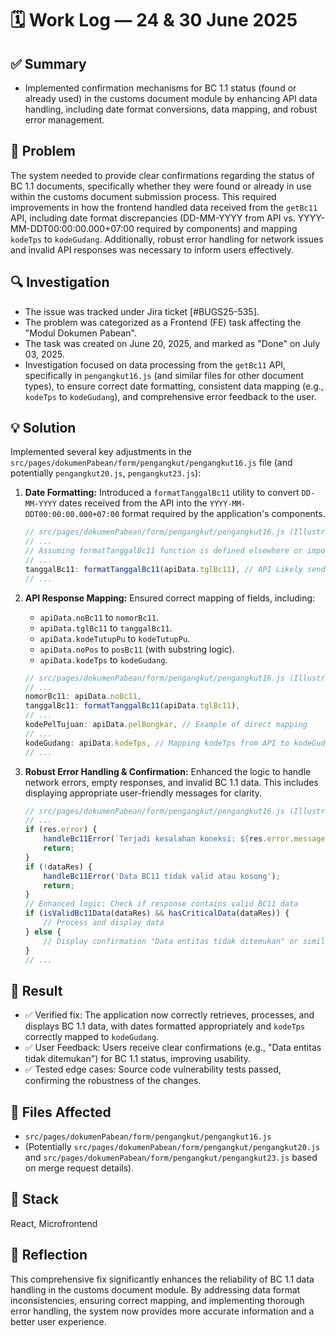 # 🗓️ Work Log — 24 & 30 June 2025

## ✅ Summary

  - Implemented confirmation mechanisms for BC 1.1 status (found or already used) in the customs document module by enhancing API data handling, including date format conversions, data mapping, and robust error management.

## 🧠 Problem

The system needed to provide clear confirmations regarding the status of BC 1.1 documents, specifically whether they were found or already in use within the customs document submission process. This required improvements in how the frontend handled data received from the `getBc11` API, including date format discrepancies (DD-MM-YYYY from API vs. YYYY-MM-DDT00:00:00.000+07:00 required by components) and mapping `kodeTps` to `kodeGudang`. Additionally, robust error handling for network issues and invalid API responses was necessary to inform users effectively.

## 🔍 Investigation

  - The issue was tracked under Jira ticket [\#BUGS25-535].
  - The problem was categorized as a Frontend (FE) task affecting the "Modul Dokumen Pabean".
  - The task was created on June 20, 2025, and marked as "Done" on July 03, 2025.
  - Investigation focused on data processing from the `getBc11` API, specifically in `pengangkut16.js` (and similar files for other document types), to ensure correct date formatting, consistent data mapping (e.g., `kodeTps` to `kodeGudang`), and comprehensive error feedback to the user.

## 💡 Solution

Implemented several key adjustments in the `src/pages/dokumenPabean/form/pengangkut/pengangkut16.js` file (and potentially `pengangkut20.js`, `pengangkut23.js`):

1.  **Date Formatting:** Introduced a `formatTanggalBc11` utility to convert `DD-MM-YYYY` dates received from the API into the `YYYY-MM-DDT00:00:00.000+07:00` format required by the application's components.

    ```javascript
    // src/pages/dokumenPabean/form/pengangkut/pengangkut16.js (Illustrative snippet)
    // ...
    // Assuming formatTanggalBc11 function is defined elsewhere or imported
    // ...
    tanggalBc11: formatTanggalBc11(apiData.tglBc11), // API Likely sends DD-MM-YYYY, components handle formatting
    // ...
    ```

2.  **API Response Mapping:** Ensured correct mapping of fields, including:

      * `apiData.noBc11` to `nomorBc11`.
      * `apiData.tglBc11` to `tanggalBc11`.
      * `apiData.kodeTutupPu` to `kodeTutupPu`.
      * `apiData.noPos` to `posBc11` (with substring logic).
      * `apiData.kodeTps` to `kodeGudang`.

    <!-- end list -->

    ```javascript
    // src/pages/dokumenPabean/form/pengangkut/pengangkut16.js (Illustrative snippet)
    // ...
    nomorBc11: apiData.noBc11,
    tanggalBc11: formatTanggalBc11(apiData.tglBc11),
    // ...
    kodePelTujuan: apiData.pelBongkar, // Example of direct mapping
    // ...
    kodeGudang: apiData.kodeTps, // Mapping kodeTps from API to kodeGudang
    // ...
    ```

3.  **Robust Error Handling & Confirmation:** Enhanced the logic to handle network errors, empty responses, and invalid BC 1.1 data. This includes displaying appropriate user-friendly messages for clarity.

    ```javascript
    // src/pages/dokumenPabean/form/pengangkut/pengangkut16.js (Illustrative snippet)
    // ...
    if (res.error) {
        handleBc11Error(`Terjadi kesalahan koneksi: ${res.error.message || 'Error tidak diketahui'}`);
        return;
    }
    if (!dataRes) {
        handleBc11Error('Data BC11 tidak valid atau kosong');
        return;
    }
    // Enhanced logic: Check if response contains valid BC11 data
    if (isValidBc11Data(dataRes) && hasCriticalData(dataRes)) {
        // Process and display data
    } else {
        // Display confirmation "Data entitas tidak ditemukan" or similar
    }
    // ...
    ```

## 🧪 Result

  - ✅ Verified fix: The application now correctly retrieves, processes, and displays BC 1.1 data, with dates formatted appropriately and `kodeTps` correctly mapped to `kodeGudang`.
  - ✅ User Feedback: Users receive clear confirmations (e.g., "Data entitas tidak ditemukan") for BC 1.1 status, improving usability.
  - ✅ Tested edge cases: Source code vulnerability tests passed, confirming the robustness of the changes.

## 📁 Files Affected

  - `src/pages/dokumenPabean/form/pengangkut/pengangkut16.js`
  - (Potentially `src/pages/dokumenPabean/form/pengangkut/pengangkut20.js` and `src/pages/dokumenPabean/form/pengangkut/pengangkut23.js` based on merge request details).

## 🔧 Stack

React, Microfrontend

## 🧠 Reflection

This comprehensive fix significantly enhances the reliability of BC 1.1 data handling in the customs document module. By addressing data format inconsistencies, ensuring correct mapping, and implementing thorough error handling, the system now provides more accurate information and a better user experience.